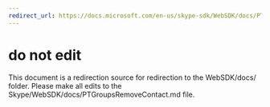 ```yaml
---
redirect_url: https://docs.microsoft.com/en-us/skype-sdk/WebSDK/docs/PTGroupsRemoveContact
---
```

# do not edit
This document is a redirection source for redirection to the WebSDK/docs/ folder. Please make all edits to the Skype/WebSDK/docs/PTGroupsRemoveContact.md file.


